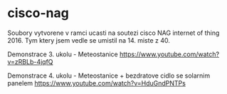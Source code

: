# cisco-nag
Soubory vytvorene v ramci ucasti na soutezi cisco NAG internet of thing 2016. Tym ktery jsem vedle se umistil na 14. miste z 40.

Demonstrace 3. ukolu - Meteostanice
https://www.youtube.com/watch?v=zRBLb-4jqfQ

Demonstrace 4. ukolu - Meteostanice + bezdratove cidlo se solarnim panelem
https://www.youtube.com/watch?v=HduGndPNTPs

